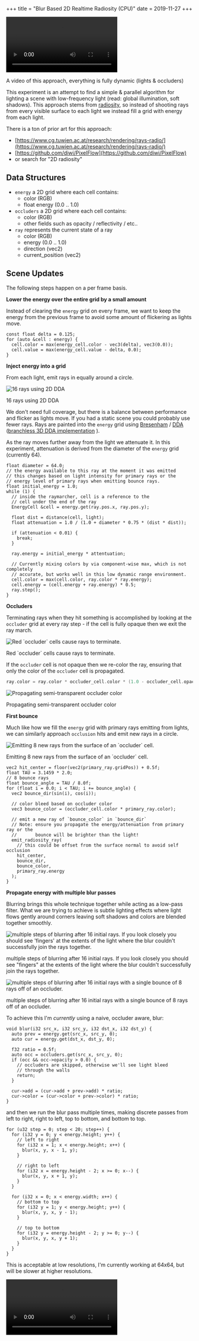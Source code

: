 +++
title = "Blur Based 2D Realtime Radiosity (CPU)"
date = 2019-11-27
+++

<section class="center-align">
<video controls>
<source src="assets/radiosity-sand-sim.mp4" type="video/mp4" />
</video>
</section>

<p class="caption">A video of this approach, everything is fully dynamic (lights & occluders)</p>

This experiment is an attempt to find a simple & parallel algorithm for lighting a scene with low-frequency light (read: global illumination, soft shadows). This approach stems from [radiosity](https://en.wikipedia.org/wiki/Radiosity_(computer_graphics)), so instead of shooting rays from every visible surface to each light we instead fill a grid with energy from each light.

There is a ton of prior art for this approach:

- [https://www.cg.tuwien.ac.at/research/rendering/rays-radio/](https://www.cg.tuwien.ac.at/research/rendering/rays-radio/)
- [https://github.com/diwi/PixelFlow](https://github.com/diwi/PixelFlow)
- or search for "2D radiosity"

## Data Structures

- `energy` a 2D grid where each cell contains:
  - color (RGB)
  - float energy (0.0 .. 1.0)
- `occluders` a 2D grid where each cell contains:
  - color (RGB)
  - other fields such as opacity / reflectivity / etc..
- `ray` represents the current state of a ray
  - color (RGB)
  - energy (0.0 .. 1.0)
  - direction (vec2)
  - current_position (vec2)

## Scene Updates

The following steps happen on a per frame basis.

**Lower the energy over the entire grid by a small amount**

Instead of clearing the `energy` grid on every frame, we want to keep the energy from the previous frame to avoid some amount of flickering as lights move.

```cpp,linenos
const float delta = 0.125;
for (auto &cell : energy) {
  cell.color = max(energy_cell.color - vec3(delta), vec3(0.0));
  cell.value = max(energy_cell.value - delta, 0.0);
}
```

**Inject energy into a grid**

From each light, emit rays in equally around a circle.

<section class="center-align">
  <img alt="16 rays using 2D DDA" src="assets/2d-flood-fill-light-2021-06-12-13-22-55.png" />
  <p class="caption">16 rays using 2D DDA</p>
</section>

We don't need full coverage, but there is a balance between performance and flicker as lights move. If you had a static scene you could probably use fewer rays. Rays are painted into the `energy` grid using [Bresenham](https://en.wikipedia.org/wiki/Bresenham%27s_line_algorithm) / [DDA](https://en.wikipedia.org/wiki/Digital_differential_analyzer_(graphics_algorithm)) ([branchless 3D DDA implementation](https://gist.github.com/tmpvar/437363604061ac0cfd1bdd8c41dc5bbe) ).

As the ray moves further away from the light we attenuate it. In this experiment, attenuation is derived from the diameter of the `energy` grid (currently 64).

```cpp,linenos
float diameter = 64.0;
// the energy available to this ray at the moment it was emitted
// this changes based on light intensity for primary rays or the
// energy level of primary rays when emitting bounce rays.
float initial_energy = 1.0;
while (1) {
  // inside the raymarcher, cell is a reference to the
  // cell under the end of the ray
  EnergyCell &cell = energy.get(ray.pos.x, ray.pos.y);

  float dist = distance(cell, light);
  float attenuation = 1.0 / (1.0 + diameter * 0.75 * (dist * dist));

  if (attenuation < 0.01) {
    break;
  }

  ray.energy = initial_energy * attentuation;

  // Currently mixing colors by via component-wise max, which is not completely
  // accurate, but works well in this low dynamic range environment.
  cell.color = max(cell.color, ray.color * ray.energy);
  cell.energy = (cell.energy + ray.energy) * 0.5;
  ray.step();
}
```

**Occluders**

Terminating rays when they hit something is accomplished by looking at the `occluder` grid at every ray step - if the cell is fully opaque then we exit the ray march.

<section class="center-align">
  <img alt="Red `occluder` cells cause rays to terminate." src="assets/2d-flood-fill-light-2021-06-12-14-15-15.png" />

<p class="caption">Red `occluder` cells cause rays to terminate.</p>
</section>

If the `occluder` cell is not opaque then we re-color the ray, ensuring that only the color of the `occluder` cell is propagated.

```cpp
ray.color = ray.color * occluder_cell.color * (1.0 - occluder_cell.opacity);
```

<section class="center-align">
  <img alt="Propagating semi-transparent occluder color" src="assets/2d-flood-fill-light-2021-06-12-14-14-41.png" />
  <p class="caption">Propagating semi-transparent occluder color</p>
</section>


**First bounce**

Much like how we fill the `energy` grid with primary rays emitting from lights, we can similarly approach `occlusion` hits and emit new rays in a circle.

<section class="center-align">
  <img alt="Emitting 8 new rays from the surface of an `occluder` cell." src="assets/2d-flood-fill-light-2021-06-12-14-09-50.png" />
  <p class="caption">Emitting 8 new rays from the surface of an `occluder` cell.</p>
</section>


```cpp,linenos
vec2 hit_center = floor(vec2(primary_ray.gridPos)) + 0.5f;
float TAU = 3.1459 * 2.0;
// 8 bounce rays
float bounce_angle = TAU / 8.0f;
for (float i = 0.0; i < TAU; i += bounce_angle) {
  vec2 bounce_dir(sin(i), cos(i));

  // color bleed based on occluder color
  vec3 bounce_color = (occluder_cell.color * primary_ray.color);

  // emit a new ray of `bounce_color` in `bounce_dir`
  // Note: ensure you propagate the energy/attenuation from primary ray or the
  //       bounce will be brighter than the light!
  emit_radiosity_ray(
    // this could be offset from the surface normal to avoid self occlusion
    hit_center,
    bounce_dir,
    bounce_color,
    primary_ray.energy
  );
}
```

**Propagate energy with multiple blur passes**

Blurring brings this whole technique together while acting as a low-pass filter. What we are trying to achieve is subtle lighting effects where light flows gently around corners leaving soft shadows and colors are blended together smoothly.

<section class="center-align">
  <img alt="multiple steps of blurring after 16 initial rays. If you look closely you should see 'fingers' at the extents of the light where the blur couldn't successfully join the rays together." src="assets/2d-flood-fill-light-2021-06-12-13-41-46.png" />

  <p class="caption">multiple steps of blurring after 16 initial rays. If you look closely you should see "fingers" at the extents of the light where the blur couldn't successfully join the rays together.</p>
</section>

<section class="center-align">
  <img alt="multiple steps of blurring after 16 initial rays with a single bounce of 8 rays off of an occluder." src="assets/2d-flood-fill-light-2021-06-12-14-21-35.png" />
  <p class="caption">
    multiple steps of blurring after 16 initial rays with a single bounce of 8 rays off of an occluder.
  </p>
</section>

To achieve this I'm *currently* using a naive, occluder aware, blur:

```cpp,linenos
void blur(i32 src_x, i32 src_y, i32 dst_x, i32 dst_y) {
  auto prev = energy.get(src_x, src_y, 0);
  auto cur = energy.get(dst_x, dst_y, 0);

  f32 ratio = 0.5f;
  auto occ = occluders.get(src_x, src_y, 0);
  if (occ && occ->opacity > 0.0) {
    // occluders are skipped, otherwise we'll see light bleed
    // through the walls
    return;
  }

  cur->add = (cur->add + prev->add) * ratio;
  cur->color = (cur->color + prev->color) * ratio;
}
```

and then we run the blur pass multiple times, making discrete passes from left to right, right to left, top to bottom, and bottom to top.

```cpp,linenos
for (u32 step = 0; step < 20; step++) {
  for (i32 y = 0; y < energy.height; y++) {
    // left to right
    for (i32 x = 1; x < energy.height; x++) {
      blur(x, y, x - 1, y);
    }

    // right to left
    for (i32 x = energy.height - 2; x >= 0; x--) {
      blur(x, y, x + 1, y);
    }
  }

  for (i32 x = 0; x < energy.width; x++) {
    // bottom to top
    for (i32 y = 1; y < energy.height; y++) {
      blur(x, y, x, y - 1);
    }

    // top to bottom
    for (i32 y = energy.height - 2; y >= 0; y--) {
      blur(x, y, x, y + 1);
    }
  }
}
```

This is acceptable at low resolutions, I'm currently working at 64x64, but will be slower at higher resolutions.


<section class="center-align">
<video controls>
<source src="assets/radiosity-test.mp4" type="video/mp4" />
</video>
</section>